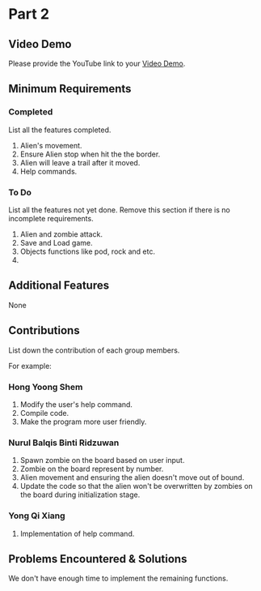 # Part 2

## Video Demo

Please provide the YouTube link to your [Video Demo](https://youtu.be/m2Q8I6cJ7P4).

## Minimum Requirements

### Completed

List all the features completed.

1. Alien's movement.
2. Ensure Alien stop when hit the the border.
3. Alien will leave a trail after it moved.
4. Help commands.
### To Do

List all the features not yet done. Remove this section if there is no incomplete requirements.

1. Alien and zombie attack.
2. Save and Load game.
3. Objects functions like pod, rock and etc.
4. 

## Additional Features

None

## Contributions

List down the contribution of each group members.

For example:

### Hong Yoong Shem       

1. Modify the user's help command.
2. Compile code.
3. Make the program more user friendly.

### Nurul Balqis Binti Ridzuwan   

1. Spawn zombie on the board based on user input.
2. Zombie on the board represent by number. 
3. Alien movement and ensuring the alien doesn't move out of bound.
4. Update the code so that the alien won't be overwritten by zombies on the board during initialization stage.

### Yong Qi Xiang 

1. Implementation of help command.

## Problems Encountered & Solutions

We don't have enough time to implement the remaining functions. 
